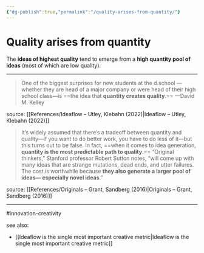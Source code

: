 ```yaml
---
{"dg-publish":true,"permalink":"/quality-arises-from-quantity/"}
---
```



# Quality arises from quantity

The **ideas of highest quality** tend to emerge from a **high quantity pool of ideas** (most of which are low quality).

---

> One of the biggest surprises for new students at the d.school —whether they are head of a major company or were head of their high school class—is ==the idea that **quantity creates quality**.== —David M. Kelley

source: [[References/Ideaflow – Utley, Klebahn (2022)\|Ideaflow – Utley, Klebahn (2022)]]

> It’s widely assumed that there’s a tradeoff between quantity and quality—if you want to do better work, you have to do less of it—but this turns out to be false. In fact, ==when it comes to idea generation, **quantity is the most predictable path to quality**.== “Original thinkers,” Stanford professor Robert Sutton notes, “will come up with many ideas that are strange mutations, dead ends, and utter failures. The cost is worthwhile because **they also generate a larger pool of ideas— especially novel ideas**.”

source: [[References/Originals – Grant, Sandberg (2016)\|Originals – Grant, Sandberg (2016)]]

---
#innovation-creativity

see also:
- [[Ideaflow is the single most important creative metric\|Ideaflow is the single most important creative metric]]